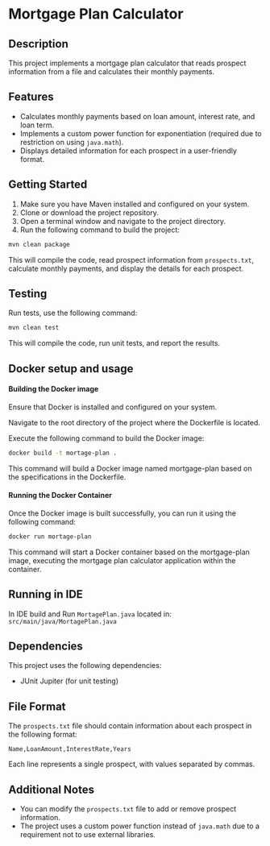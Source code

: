 # Mortgage Plan Calculator

## Description

This project implements a mortgage plan calculator that reads prospect information from a file and calculates their monthly payments.

## Features

- Calculates monthly payments based on loan amount, interest rate, and loan term.
- Implements a custom power function for exponentiation (required due to restriction on using `java.math`).
- Displays detailed information for each prospect in a user-friendly format.

## Getting Started

1. Make sure you have Maven installed and configured on your system.
2. Clone or download the project repository.
3. Open a terminal window and navigate to the project directory.
4. Run the following command to build the project:

```bash
mvn clean package
```

This will compile the code, read prospect information from `prospects.txt`, calculate monthly payments, and display the details for each prospect.

## Testing

Run tests, use the following command:

```bash
mvn clean test
```

This will compile the code, run unit tests, and report the results.

## Docker setup and usage

#### Building the Docker image

Ensure that Docker is installed and configured on your system.

Navigate to the root directory of the project where the Dockerfile is located.

Execute the following command to build the Docker image:

```bash
docker build -t mortage-plan .
```

This command will build a Docker image named mortgage-plan based on the specifications in the Dockerfile.

#### Running the Docker Container

Once the Docker image is built successfully, you can run it using the following command:

```bash
docker run mortage-plan
```
This command will start a Docker container based on the mortgage-plan image, executing
the mortgage plan calculator application within the container.

## Running in IDE

In IDE build and Run `MortagePlan.java` located in: `src/main/java/MortagePlan.java`

## Dependencies

This project uses the following dependencies:

- JUnit Jupiter (for unit testing)

## File Format

The `prospects.txt` file should contain information about each prospect in the following format:

`Name,LoanAmount,InterestRate,Years`

Each line represents a single prospect, with values separated by commas.

## Additional Notes

- You can modify the `prospects.txt` file to add or remove prospect information.
- The project uses a custom power function instead of `java.math` due to a requirement not to use external libraries.
